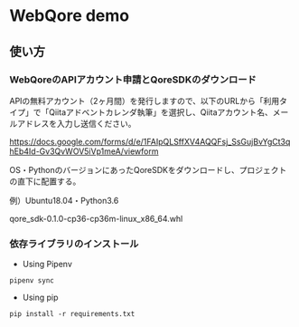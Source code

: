 # WebQore demo

## 使い方

### WebQoreのAPIアカウント申請とQoreSDKのダウンロード

APIの無料アカウント（2ヶ月間）を発行しますので、以下のURLから「利用タイプ」で「Qiitaアドベントカレンダ執筆」を選択し、Qiitaアカウント名、メールアドレスを入力し送信ください。

https://docs.google.com/forms/d/e/1FAIpQLSffXV4AQQFsj_SsGujBvYgCt3qhEb4Id-Gv3QvWOV5iVp1meA/viewform

OS・PythonのバージョンにあったQoreSDKをダウンロードし、プロジェクトの直下に配置する。

例）Ubuntu18.04・Python3.6

qore_sdk-0.1.0-cp36-cp36m-linux_x86_64.whl 

### 依存ライブラリのインストール

- Using Pipenv

```
pipenv sync
```

- Using pip

```
pip install -r requirements.txt
```